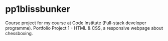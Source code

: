 # pp1blissbunker
Course project for my course at Code Institute (Full-stack developer programme). Portfolio Project 1 - HTML &amp; CSS, a responsive webpage about chessboxing. 
